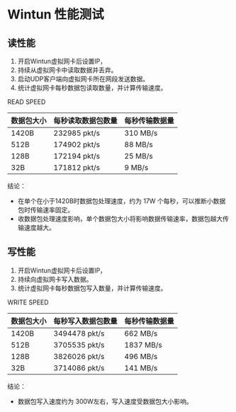 # Wintun 性能测试

## 读性能

1. 开启Wintun虚拟网卡后设置IP，
2. 持续从虚拟网卡中读取数据并丢弃。
3. 启动UDP客户端向虚拟网卡所在网段发送数据。
4. 统计虚拟网卡每秒数据包读取数量，并计算传输速度。

READ SPEED

| 数据包大小 | 每秒读取数据包数量    | 每秒传输数据量  |
|:------|:-------------|:---------|
| 1420B | 232985 pkt/s | 310 MB/s |
| 512B  | 174902 pkt/s | 88 MB/s  |
| 128B  | 172194 pkt/s | 25 MB/s  |
| 32B   | 171812 pkt/s | 9 MB/s   |

结论：

- 在单个在小于1420B时数据包处理速度，约为 17W 个每秒，可以推断小数据包时传输速率固定。
- 收数据包处理速度影响，单个数据包大小将影响数据传输速率，数据包越大传输速度越大。

## 写性能

1. 开启Wintun虚拟网卡后设置IP，
2. 持续向虚拟网卡写入数据。
3. 统计虚拟网卡每秒数据包写入数量，并计算传输速度。

WRITE SPEED

| 数据包大小 | 每秒写入数据包数量     | 每秒传输数据量   |
|:------|:--------------|:----------|
| 1420B | 3494478 pkt/s | 662 MB/s  |
| 512B  | 3705535 pkt/s | 1837 MB/s |
| 128B  | 3826026 pkt/s | 496 MB/s  |
| 32B   | 3714086 pkt/s | 141 MB/s  |

结论：

- 数据包写入速度约为 300W左右，写入速度受数据包大小影响。
